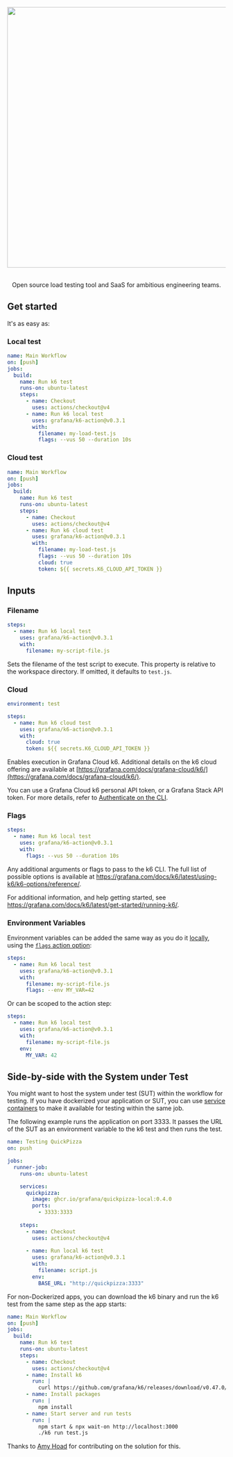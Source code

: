 <div align="center">
  
  <img
    src="https://raw.githubusercontent.com/grafana/k6-action/master/k6.gif"
    width="600"
    style="pointer-events: none;" />

  <br />
  Open source load testing tool and SaaS for ambitious engineering teams.

</div>

## Get started

It's as easy as:

### Local test

```yaml
name: Main Workflow
on: [push]
jobs:
  build:
    name: Run k6 test
    runs-on: ubuntu-latest
    steps:
      - name: Checkout
        uses: actions/checkout@v4
      - name: Run k6 local test
        uses: grafana/k6-action@v0.3.1
        with:
          filename: my-load-test.js
          flags: --vus 50 --duration 10s
```

### Cloud test

```yml
name: Main Workflow
on: [push]
jobs:
  build:
    name: Run k6 test
    runs-on: ubuntu-latest
    steps:
      - name: Checkout
        uses: actions/checkout@v4
      - name: Run k6 cloud test
        uses: grafana/k6-action@v0.3.1
        with:
          filename: my-load-test.js
          flags: --vus 50 --duration 10s
          cloud: true
          token: ${{ secrets.K6_CLOUD_API_TOKEN }}
```

## Inputs

### Filename

```yaml
steps:
  - name: Run k6 local test
    uses: grafana/k6-action@v0.3.1
    with:
      filename: my-script-file.js
```

Sets the filename of the test script to execute. This property is relative to the workspace directory. If omitted, it defaults to `test.js`.

### Cloud

```yaml
environment: test

steps:
  - name: Run k6 cloud test
    uses: grafana/k6-action@v0.3.1
    with:
      cloud: true
      token: ${{ secrets.K6_CLOUD_API_TOKEN }}
```

Enables execution in Grafana Cloud k6. Additional details on the k6 cloud offering are available at [https://grafana.com/docs/grafana-cloud/k6/](https://grafana.com/docs/grafana-cloud/k6/).

You can use a Grafana Cloud k6 personal API token, or a Grafana Stack API token. For more details, refer to [Authenticate on the CLI](https://grafana.com/docs/grafana-cloud/k6/author-run/tokens-and-cli-authentication/#authenticate-on-the-cli).

### Flags

```yaml
steps:
  - name: Run k6 local test
    uses: grafana/k6-action@v0.3.1
    with:
      flags: --vus 50 --duration 10s
```

Any additional arguments or flags to pass to the k6 CLI. The full list of possible options is available at https://grafana.com/docs/k6/latest/using-k6/k6-options/reference/.

For additional information, and help getting started, see https://grafana.com/docs/k6/latest/get-started/running-k6/.

### Environment Variables

Environment variables can be added the same way as you do it [locally](https://grafana.com/docs/k6/latest/using-k6/k6-options/reference/#supply-environment-variables), using the [`flags` action option](https://github.com/grafana/k6-action#flags):

```yaml
steps:
  - name: Run k6 local test
    uses: grafana/k6-action@v0.3.1
    with:
      filename: my-script-file.js
      flags: --env MY_VAR=42
```

Or can be scoped to the action step:

```yaml
steps:
  - name: Run k6 local test
    uses: grafana/k6-action@v0.3.1
    with:
      filename: my-script-file.js
    env:
      MY_VAR: 42
```

## Side-by-side with the System under Test

You might want to host the system under test (SUT) within the workflow for testing. If you have dockerized your application or SUT, you can use [service containers](https://docs.github.com/en/actions/using-containerized-services/about-service-containers) to make it available for testing within the same job. 

The following example runs the application on port 3333. It passes the URL of the SUT as an environment variable to the k6 test and then runs the test.


```yaml
name: Testing QuickPizza
on: push

jobs:
  runner-job:
    runs-on: ubuntu-latest

    services:
      quickpizza:
        image: ghcr.io/grafana/quickpizza-local:0.4.0
        ports:
          - 3333:3333
          
    steps:
      - name: Checkout
        uses: actions/checkout@v4
  
      - name: Run local k6 test
        uses: grafana/k6-action@v0.3.1
        with:
          filename: script.js
        env:
          BASE_URL: "http://quickpizza:3333"
```

For non-Dockerized apps, you can download the k6 binary and run the k6 test from the same step as the app starts:

```yaml
name: Main Workflow
on: [push]
jobs:
  build:
    name: Run k6 test
    runs-on: ubuntu-latest
    steps:
      - name: Checkout
        uses: actions/checkout@v4
      - name: Install k6
        run: |
          curl https://github.com/grafana/k6/releases/download/v0.47.0/k6-v0.47.0-linux-amd64.tar.gz -L | tar xvz --strip-components 1
      - name: Install packages
        run: |
          npm install
      - name: Start server and run tests
        run: |
          npm start & npx wait-on http://localhost:3000
          ./k6 run test.js
```

Thanks to [Amy Hoad](https://www.linkedin.com/in/amy-hoad/) for contributing on the solution for this.
